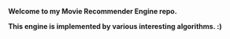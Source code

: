 **Welcome to my Movie Recommender Engine repo.**

**This engine is implemented by various interesting algorithms. :)**